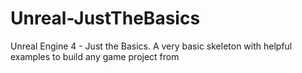 # Unreal-JustTheBasics
Unreal Engine 4 - Just the Basics. A very basic skeleton with helpful examples to build any game project from
